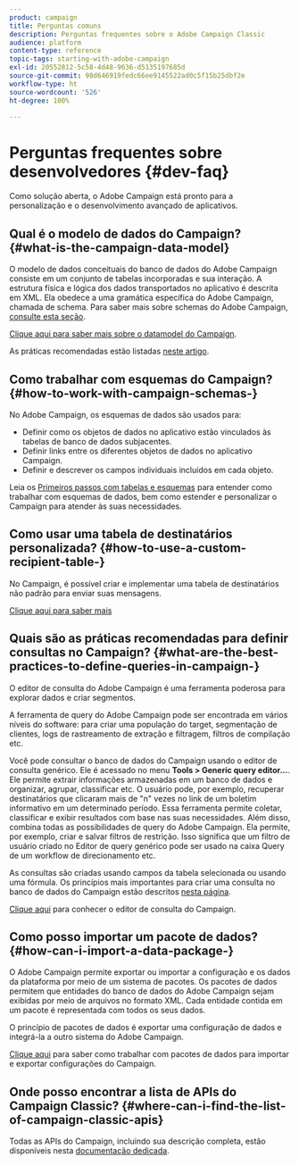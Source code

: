 ```yaml
---
product: campaign
title: Perguntas comuns
description: Perguntas frequentes sobre o Adobe Campaign Classic
audience: platform
content-type: reference
topic-tags: starting-with-adobe-campaign
exl-id: 20552812-5c58-4d48-9636-d5135197685d
source-git-commit: 98d646919fedc66ee9145522ad0c5f15b25dbf2e
workflow-type: ht
source-wordcount: '526'
ht-degree: 100%

---
```


# Perguntas frequentes sobre desenvolvedores {#dev-faq}

Como solução aberta, o Adobe Campaign está pronto para a personalização e o desenvolvimento avançado de aplicativos.

## Qual é o modelo de dados do Campaign? {#what-is-the-campaign-data-model}

O modelo de dados conceituais do banco de dados do Adobe Campaign consiste em um conjunto de tabelas incorporadas e sua interação. A estrutura física e lógica dos dados transportados no aplicativo é descrita em XML. Ela obedece a uma gramática específica do Adobe Campaign, chamada de schema. Para saber mais sobre schemas do Adobe Campaign, [consulte esta seção](../../configuration/using/about-schema-edition.md).

[Clique aqui para saber mais sobre o datamodel do Campaign](https://helpx.adobe.com/br/campaign/kb/acc-datamodel.html).

As práticas recomendadas estão listadas [neste artigo](https://helpx.adobe.com/br/campaign/kb/acc-data-model-best-practices.html).

## Como trabalhar com esquemas do Campaign? {#how-to-work-with-campaign-schemas-}

No Adobe Campaign, os esquemas de dados são usados para:

* Definir como os objetos de dados no aplicativo estão vinculados às tabelas de banco de dados subjacentes.
* Definir links entre os diferentes objetos de dados no aplicativo Campaign.
* Definir e descrever os campos individuais incluídos em cada objeto.

Leia os [Primeiros passos com tabelas e esquemas](../../configuration/using/about-schema-edition.md) para entender como trabalhar com esquemas de dados, bem como estender e personalizar o Campaign para atender às suas necessidades.

## Como usar uma tabela de destinatários personalizada? {#how-to-use-a-custom-recipient-table-}

No Campaign, é possível criar e implementar uma tabela de destinatários não padrão para enviar suas mensagens.

[Clique aqui para saber mais](../../configuration/using/about-custom-recipient-table.md)

## Quais são as práticas recomendadas para definir consultas no Campaign? {#what-are-the-best-practices-to-define-queries-in-campaign-}

O editor de consulta do Adobe Campaign é uma ferramenta poderosa para explorar dados e criar segmentos.

A ferramenta de query do Adobe Campaign pode ser encontrada em vários níveis do software: para criar uma população do target, segmentação de clientes, logs de rastreamento de extração e filtragem, filtros de compilação etc.

Você pode consultar o banco de dados do Campaign usando o editor de consulta genérico. Ele é acessado no menu **Tools > Generic query editor...**. Ele permite extrair informações armazenadas em um banco de dados e organizar, agrupar, classificar etc. O usuário pode, por exemplo, recuperar destinatários que clicaram mais de &quot;n&quot; vezes no link de um boletim informativo em um determinado período. Essa ferramenta permite coletar, classificar e exibir resultados com base nas suas necessidades. Além disso, combina todas as possibilidades de query do Adobe Campaign. Ela permite, por exemplo, criar e salvar filtros de restrição. Isso significa que um filtro de usuário criado no Editor de query genérico pode ser usado na caixa Query de um workflow de direcionamento etc.

As consultas são criadas usando campos da tabela selecionada ou usando uma fórmula. Os princípios mais importantes para criar uma consulta no banco de dados do Campaign estão descritos [nesta página](../../platform/using/about-queries-in-campaign.md).

[Clique aqui](../../workflow/using/query.md) para conhecer o editor de consulta do Campaign.

## Como posso importar um pacote de dados? {#how-can-i-import-a-data-package-}

O Adobe Campaign permite exportar ou importar a configuração e os dados da plataforma por meio de um sistema de pacotes. Os pacotes de dados permitem que entidades do banco de dados do Adobe Campaign sejam exibidas por meio de arquivos no formato XML. Cada entidade contida em um pacote é representada com todos os seus dados.

O princípio de pacotes de dados é exportar uma configuração de dados e integrá-la a outro sistema do Adobe Campaign.

[Clique aqui](../../platform/using/working-with-data-packages.md) para saber como trabalhar com pacotes de dados para importar e exportar configurações do Campaign.

## Onde posso encontrar a lista de APIs do Campaign Classic? {#where-can-i-find-the-list-of-campaign-classic-apis}

Todas as APIs do Campaign, incluindo sua descrição completa, estão disponíveis nesta [documentação dedicada](https://docs.adobe.com/content/help/en/campaign-classic/technicalresources/api/index.html).
